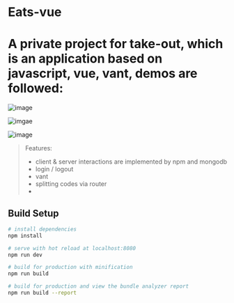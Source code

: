 # Eats-vue
A private project for take-out, which is an application based on javascript, vue, vant, demos are followed:
=======
![image](https://github.com/joyxu96/Eats-vue/tree/master/demos/demo1.gif)

![imgae](https://github.com/joyxu96/Eats-vue/tree/master/demos/demo2.gif)

![image](https://github.com/joyxu96/Eats-vue/tree/master/demos/demo3.gif)



> Features:
>
> - client & server interactions are implemented by npm and mongodb
> - login / logout
> - vant
> - splitting codes via router
> - 
>
> 
>
> 

## Build Setup

``` bash
# install dependencies
npm install

# serve with hot reload at localhost:8080
npm run dev

# build for production with minification
npm run build

# build for production and view the bundle analyzer report
npm run build --report
```

